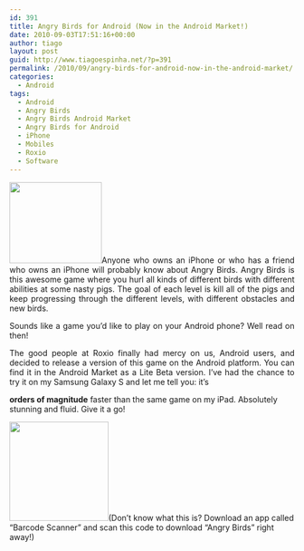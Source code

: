 ```yaml
---
id: 391
title: Angry Birds for Android (Now in the Android Market!)
date: 2010-09-03T17:51:16+00:00
author: tiago
layout: post
guid: http://www.tiagoespinha.net/?p=391
permalink: /2010/09/angry-birds-for-android-now-in-the-android-market/
categories:
  - Android
tags:
  - Android
  - Angry Birds
  - Angry Birds Android Market
  - Angry Birds for Android
  - iPhone
  - Mobiles
  - Roxio
  - Software
---
```

<p style="text-align: justify;">
  <a href="https://www.tiagoespinha.net/wp-content/uploads/2010/09/android_bird.jpg" rel="lightbox[391]" title="android_bird"><img class="size-full wp-image-393 alignleft" title="android_bird" src="https://www.tiagoespinha.net/wp-content/uploads/2010/09/android_bird.jpg" alt="" width="163" height="143" /></a>Anyone who owns an iPhone or who has a friend who owns an iPhone will probably know about Angry Birds. Angry Birds is this awesome game where you hurl all kinds of different birds with different abilities at some nasty pigs. The goal of each level is kill all of the pigs and keep progressing through the different levels, with different obstacles and new birds.
</p>

<p style="text-align: justify;">
  Sounds like a game you&#8217;d like to play on your Android phone? Well read on then!
</p>

<p style="text-align: justify;">
  <!--more-->The good people at Roxio finally had mercy on us, Android users, and decided to release a version of this game on the Android platform. You can find it in the Android Market as a Lite Beta version. I&#8217;ve had the chance to try it on my Samsung Galaxy S and let me tell you: it&#8217;s 
  
  <strong>orders of magnitude</strong> faster than the same game on my iPad. Absolutely stunning and fluid. Give it a go!
</p>

<a href="https://www.tiagoespinha.net/wp-content/uploads/2010/09/angrybirds.png" rel="lightbox[391]" title="angrybirds"><img class="aligncenter size-full wp-image-392" title="angrybirds" src="https://www.tiagoespinha.net/wp-content/uploads/2010/09/angrybirds.png" alt="" width="175" height="175" /></a>(Don&#8217;t know what this is? Download an app called &#8220;Barcode Scanner&#8221; and scan this code to download &#8220;Angry Birds&#8221; right away!)